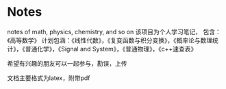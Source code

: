 # Notes
notes of math, physics, chemistry, and so on
该项目为个人学习笔记，
包含：《高等数学》
计划包涵：《线性代数》，《复变函数与积分变换》，《概率论与数理统计》，《普通化学》，《Signal and System》，《普通物理》，《c++速查表》

希望有兴趣的朋友可以一起参与，勘误，上传

文档主要格式为latex，附带pdf
